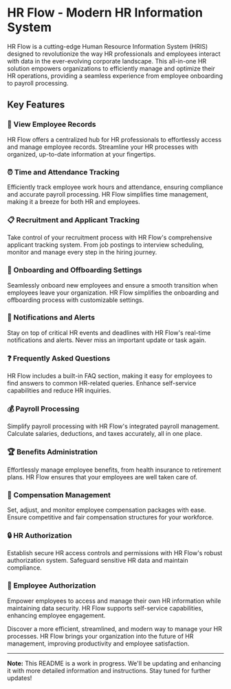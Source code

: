 # HR Flow - Modern HR Information System

HR Flow is a cutting-edge Human Resource Information System (HRIS) designed to revolutionize the way HR professionals and employees interact with data in the ever-evolving corporate landscape. This all-in-one HR solution empowers organizations to efficiently manage and optimize their HR operations, providing a seamless experience from employee onboarding to payroll processing.

## Key Features

### 📂 View Employee Records
HR Flow offers a centralized hub for HR professionals to effortlessly access and manage employee records. Streamline your HR processes with organized, up-to-date information at your fingertips.

### ⏰ Time and Attendance Tracking
Efficiently track employee work hours and attendance, ensuring compliance and accurate payroll processing. HR Flow simplifies time management, making it a breeze for both HR and employees.

### 📋 Recruitment and Applicant Tracking
Take control of your recruitment process with HR Flow's comprehensive applicant tracking system. From job postings to interview scheduling, monitor and manage every step in the hiring journey.

### 🤝 Onboarding and Offboarding Settings
Seamlessly onboard new employees and ensure a smooth transition when employees leave your organization. HR Flow simplifies the onboarding and offboarding process with customizable settings.

### 📢 Notifications and Alerts
Stay on top of critical HR events and deadlines with HR Flow's real-time notifications and alerts. Never miss an important update or task again.

### ❓ Frequently Asked Questions
HR Flow includes a built-in FAQ section, making it easy for employees to find answers to common HR-related queries. Enhance self-service capabilities and reduce HR inquiries.

### 💰 Payroll Processing
Simplify payroll processing with HR Flow's integrated payroll management. Calculate salaries, deductions, and taxes accurately, all in one place.

### 🏆 Benefits Administration
Effortlessly manage employee benefits, from health insurance to retirement plans. HR Flow ensures that your employees are well taken care of.

### 💼 Compensation Management
Set, adjust, and monitor employee compensation packages with ease. Ensure competitive and fair compensation structures for your workforce.

### 🔒 HR Authorization
Establish secure HR access controls and permissions with HR Flow's robust authorization system. Safeguard sensitive HR data and maintain compliance.

### 👤 Employee Authorization
Empower employees to access and manage their own HR information while maintaining data security. HR Flow supports self-service capabilities, enhancing employee engagement.

Discover a more efficient, streamlined, and modern way to manage your HR processes. HR Flow brings your organization into the future of HR management, improving productivity and employee satisfaction.

---

**Note:** This README is a work in progress. We'll be updating and enhancing it with more detailed information and instructions. Stay tuned for further updates!